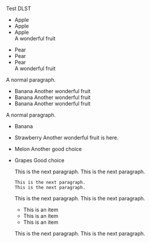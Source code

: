 Test DLST

+ Apple   
+ Apple   
+ Apple   
  A wonderful fruit

* Pear    
* Pear    
* Pear    
  A wonderful fruit

A normal paragraph.

* Banana  Another wonderful fruit
* Banana  Another wonderful fruit
* Banana  Another wonderful fruit

A normal paragraph.

+ Banana 
+ Strawberry 
  Another 
  wonderful fruit is here.
+ Melon 
  Another good choice
+ Grapes 
  Good choice

    This is the next paragraph.
    This is the next paragraph.

    ~~~
    This is the next paragraph.
    This is the next paragraph.
    ~~~

    This is the next paragraph.
    This is the next paragraph.

    - This is an item
    - This is an item
    - This is an item

    This is the next paragraph.
    This is the next paragraph.

